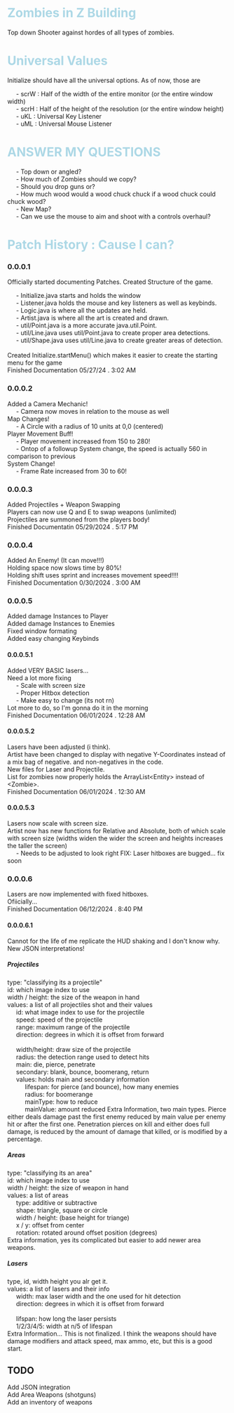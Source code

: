 <style>
    tab {
        margin-left: 20px;
    }
    h1 {
        color: lightblue;
    }
</style>


<h1>Zombies in Z Building </h1><p>
Top down Shooter against hordes of all types of zombies.</p>
<h1>Universal Values</h1><p>
Initialize should have all the universal options. As of now, those are</p><p>
<tab></tab>- scrW : Half of the width of the entire monitor (or the entire window width)<br>
<tab></tab>- scrH : Half of the height of the resolution (or the entire window height)<br>
<tab></tab>- uKL : Universal Key Listener<br>
<tab></tab>- uML : Universal Mouse Listener</p>
<h1>ANSWER MY QUESTIONS</h1><p>
<tab></tab>- Top down or angled?<br>
<tab></tab>- How much of Zombies should we copy?<br>
<tab></tab>- Should you drop guns or?<br>
<tab></tab>- How much wood would a wood chuck chuck if a wood chuck could chuck wood?<br>
<tab></tab>- New Map?<br>
<tab></tab>- Can we use the mouse to aim and shoot with a controls overhaul?<br></p>


<h1>Patch History : Cause I can?</h1>
<h3>0.0.0.1</h3><p>
Officially started documenting Patches. Created Structure of the game.</p><p>
<tab></tab>- Initialize.java starts and holds the window<br>
<tab></tab>- Listener.java holds the mouse and key listeners as well as keybinds.<br>
<tab></tab>- Logic.java is where all the updates are held.<br>
<tab></tab>- Artist.java is where all the art is created and drawn.<br>
<tab></tab>- util/Point.java is a more accurate java.util.Point.<br>
<tab></tab>- util/Line.java uses util/Point.java to create proper area detections.<br>
<tab></tab>- util/Shape.java uses util/Line.java to create greater areas of detection.<br><br>
Created Initialize.startMenu() which makes it easier to create the starting menu for the game<br>
Finished Documentation 05/27/24 . 3:02 AM
</p>


<h3>0.0.0.2</h3><p>
Added a Camera Mechanic!<br>
<tab></tab>- Camera now moves in relation to the mouse as well<br>
Map Changes!<br>
<tab></tab>- A Circle with a radius of 10 units at 0,0 (centered)<br>
 Player Movement Buff!<br>
<tab></tab>- Player movement increased from 150 to 280!<br>
<tab></tab>- Ontop of a followup System change, the speed is actually 560 in comparison to previous<br>
 System Change!<br>
<tab></tab>- Frame Rate increased from 30 to 60!<br>
</p>


<h3>0.0.0.3</h3><p>
 Added Projectiles + Weapon Swapping<br>
 Players can now use Q and E to swap weapons (unlimited)<br>
 Projectiles are summoned from the players body!<br>
 Finished Documentatin 05/29/2024 . 5:17 PM
</p>

<h3>0.0.0.4</h3><p>
Added An Enemy! (It can move!!!)<br>
Holding space now slows time by 80%!<br>
Holding shift uses sprint and increases movement speed!!!!<br>
Finished Documentation 0/30/2024 . 3:00 AM
</p>

<h3>0.0.0.5</h3><p>
Added damage Instances to Player<br>
Added damage Instances to Enemies<br>
Fixed window formating<br>
Added easy changing Keybinds<br>
</p>

<h4>0.0.0.5.1</h4><p>
Added VERY BASIC lasers...<br>
Need a lot more fixing<br>
<tab></tab>- Scale with screen size<br>
<tab></tab>- Proper Hitbox detection<br>
<tab></tab>- Make easy to change (its not rn)<br>
Lot more to do, so I'm gonna do it in the morning<br>
Finished Documentation 06/01/2024 . 12:28 AM<br>
</p>

<h4>0.0.0.5.2</h4><p>
Lasers have been adjusted (i think).<br>
Artist have been changed to display with negative Y-Coordinates instead of a mix bag of negative. and non-negatives in the code.<br>
New files for Laser and Projectile.<br>
List for zombies now properly holds the ArrayList&lt;Entity> instead of &lt;Zombie>.<br>
Finished Documentation 06/01/2024 . 12:30 AM
</p>

<h4>0.0.0.5.3</h4><p>
Lasers now scale with screen size.<br>
Artist now has new functions for Relative and Absolute, both of which scale with screen size
(widths widen the wider the screen and heights increases the taller the screen)<br>
<tab></tab>- Needs to be adjusted to look right
FIX: Laser hitboxes are bugged... fix soon
</p>

<h3>0.0.0.6</h3><p>
Lasers are now implemented with fixed hitboxes.<br>
Ofiicially...<br>
Finished Documentation 06/12/2024 . 8:40 PM
</p>

<h4>0.0.0.6.1</h4><p>
Cannot for the life of me replicate the HUD shaking and I don't know why.<br>
New JSON interpretations!<br></p>
<h5>Projectiles</h5><p>
type: "classifying its a projectile"<br>
id: which image index to use<br>
width / height: the size of the weapon in hand<br>
values: a list of all projectiles shot and their values<br>
<tab></tab>id: what image index to use for the projectile<br>
<tab></tab>speed: speed of the projectile<br>
<tab></tab>range: maximum range of the projectile<br>
<tab></tab>direction: degrees in which it is offset from forward<br><br>
<tab></tab>width/height: draw size of the projectile<br>
<tab></tab>radius: the detection range used to detect hits<br>
<tab></tab>main: die, pierce, penetrate<br>
<tab></tab>secondary: blank, bounce, boomerang, return<br>
<tab></tab>values: holds main and secondary information<br>
<tab></tab><tab></tab>lifespan: for pierce (and bounce), how many enemies<br>
<tab></tab><tab></tab>radius: for boomerange<br>
<tab></tab><tab></tab>mainType: how to reduce<br>
<tab></tab><tab></tab>mainValue: amount reduced
Extra Information, two main types. Pierce either deals damage past the first enemy reduced by main value per enemy hit or after the first one. Penetration pierces on kill and either does full damage, is reduced by the amount of damage that killed, or is modified by a percentage.</p>
<h5> Areas</h5><p>
type: "classifying its an area"<br>
id: which image index to use<br>
width / height: the size of weapon in hand<br>
values: a list of areas<br>
<tab></tab>type: additive or subtractive<br>
<tab></tab>shape: triangle, square or circle<br>
<tab></tab>width / height: (base height for triange)<br>
<tab></tab>x / y: offset from center<br>
<tab></tab>rotation: rotated around offset position (degrees)<br>
Extra information, yes its complicated but easier to add newer area weapons.
</p>
<h5>Lasers</h5><p>
type, id, width height you alr get it.<br>
values: a list of lasers and their info<br>
<tab></tab>width: max laser width and the one used for hit detection<br>
<tab></tab>direction: degrees in which it is offset from forward<br><br>
<tab></tab>lifspan: how long the laser persists<br>
<tab></tab>1/2/3/4/5: width at n/5 of lifespan<br>
Extra Information... This is not finalized. I think the weapons should have damage modifiers and attack speed, max ammo, etc, but this is a good start.
</p>


<h2>TODO</h2><p>
Add JSON integration<br>
Add Area Weapons (shotguns)<br>
Add an inventory of weapons<br>
</p>
